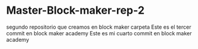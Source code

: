 # Master-Block-maker-rep-2
segundo repositorio que creamos en block maker carpeta
Este es el tercer commit en block maker academy
Este es mi cuarto commit en block maker academy
